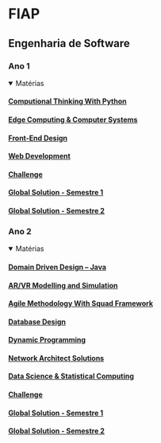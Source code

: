 # FIAP
## Engenharia de Software

### Ano 1
<details open>
  <summary>Matérias</summary>
  
  #### [Computional Thinking With Python](https://github.com/orgs/Rafafaaa-FIAP/repositories?q=CTP+sort%3Aname-asc)
  #### [Edge Computing & Computer Systems](https://github.com/orgs/Rafafaaa-FIAP/repositories?q=EDG+sort%3Aname-asc)
  #### [Front-End Design](https://github.com/orgs/Rafafaaa-FIAP/repositories?q=FRO+sort%3Aname-asc)
  #### [Web Development](https://github.com/orgs/Rafafaaa-FIAP/repositories?q=WEB+sort%3Aname-asc)
  #### [Challenge](https://github.com/orgs/Rafafaaa-FIAP/repositories?q=CHL1+sort%3Aname-asc)
  #### [Global Solution - Semestre 1](https://github.com/orgs/Rafafaaa-FIAP/repositories?q=GS01+sort%3Aname-asc)
  #### [Global Solution - Semestre 2](https://github.com/orgs/Rafafaaa-FIAP/repositories?q=GS02+sort%3Aname-asc)
</details>

### Ano 2
<details open>
  <summary>Matérias</summary>
  
  #### [Domain Driven Design – Java](https://github.com/orgs/Rafafaaa-FIAP/repositories?q=JAV+sort%3Aname-asc)
  #### [AR/VR Modelling and Simulation](https://github.com/orgs/Rafafaaa-FIAP/repositories?q=ARV+sort%3Aname-asc)
  #### [Agile Methodology With Squad Framework](https://github.com/orgs/Rafafaaa-FIAP/repositories?q=AGI+sort%3Aname-asc)
  #### [Database Design](https://github.com/orgs/Rafafaaa-FIAP/repositories?q=DAT+sort%3Aname-asc)
  #### [Dynamic Programming](https://github.com/orgs/Rafafaaa-FIAP/repositories?q=DYN+sort%3Aname-asc)
  #### [Network Architect Solutions](https://github.com/orgs/Rafafaaa-FIAP/repositories?q=NET+sort%3Aname-asc)
  #### [Data Science & Statistical Computing](https://github.com/orgs/Rafafaaa-FIAP/repositories?q=DSC+sort%3Aname-asc)
  #### [Challenge](https://github.com/orgs/Rafafaaa-FIAP/repositories?q=CHL2+sort%3Aname-asc)
  #### [Global Solution - Semestre 1](https://github.com/orgs/Rafafaaa-FIAP/repositories?q=GS03+sort%3Aname-asc)
  #### [Global Solution - Semestre 2](https://github.com/orgs/Rafafaaa-FIAP/repositories?q=GS04+sort%3Aname-asc)
</details>
